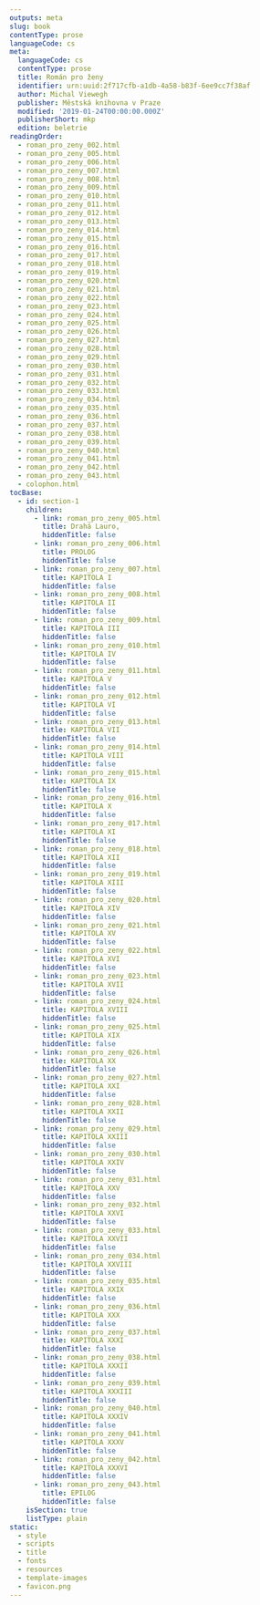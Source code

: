 ```yaml
---
outputs: meta
slug: book
contentType: prose
languageCode: cs
meta:
  languageCode: cs
  contentType: prose
  title: Román pro ženy
  identifier: urn:uuid:2f717cfb-a1db-4a58-b83f-6ee9cc7f38af
  author: Michal Viewegh
  publisher: Městská knihovna v Praze
  modified: '2019-01-24T00:00:00.000Z'
  publisherShort: mkp
  edition: beletrie
readingOrder:
  - roman_pro_zeny_002.html
  - roman_pro_zeny_005.html
  - roman_pro_zeny_006.html
  - roman_pro_zeny_007.html
  - roman_pro_zeny_008.html
  - roman_pro_zeny_009.html
  - roman_pro_zeny_010.html
  - roman_pro_zeny_011.html
  - roman_pro_zeny_012.html
  - roman_pro_zeny_013.html
  - roman_pro_zeny_014.html
  - roman_pro_zeny_015.html
  - roman_pro_zeny_016.html
  - roman_pro_zeny_017.html
  - roman_pro_zeny_018.html
  - roman_pro_zeny_019.html
  - roman_pro_zeny_020.html
  - roman_pro_zeny_021.html
  - roman_pro_zeny_022.html
  - roman_pro_zeny_023.html
  - roman_pro_zeny_024.html
  - roman_pro_zeny_025.html
  - roman_pro_zeny_026.html
  - roman_pro_zeny_027.html
  - roman_pro_zeny_028.html
  - roman_pro_zeny_029.html
  - roman_pro_zeny_030.html
  - roman_pro_zeny_031.html
  - roman_pro_zeny_032.html
  - roman_pro_zeny_033.html
  - roman_pro_zeny_034.html
  - roman_pro_zeny_035.html
  - roman_pro_zeny_036.html
  - roman_pro_zeny_037.html
  - roman_pro_zeny_038.html
  - roman_pro_zeny_039.html
  - roman_pro_zeny_040.html
  - roman_pro_zeny_041.html
  - roman_pro_zeny_042.html
  - roman_pro_zeny_043.html
  - colophon.html
tocBase:
  - id: section-1
    children:
      - link: roman_pro_zeny_005.html
        title: Drahá Lauro,
        hiddenTitle: false
      - link: roman_pro_zeny_006.html
        title: PROLOG
        hiddenTitle: false
      - link: roman_pro_zeny_007.html
        title: KAPITOLA I
        hiddenTitle: false
      - link: roman_pro_zeny_008.html
        title: KAPITOLA II
        hiddenTitle: false
      - link: roman_pro_zeny_009.html
        title: KAPITOLA III
        hiddenTitle: false
      - link: roman_pro_zeny_010.html
        title: KAPITOLA IV
        hiddenTitle: false
      - link: roman_pro_zeny_011.html
        title: KAPITOLA V
        hiddenTitle: false
      - link: roman_pro_zeny_012.html
        title: KAPITOLA VI
        hiddenTitle: false
      - link: roman_pro_zeny_013.html
        title: KAPITOLA VII
        hiddenTitle: false
      - link: roman_pro_zeny_014.html
        title: KAPITOLA VIII
        hiddenTitle: false
      - link: roman_pro_zeny_015.html
        title: KAPITOLA IX
        hiddenTitle: false
      - link: roman_pro_zeny_016.html
        title: KAPITOLA X
        hiddenTitle: false
      - link: roman_pro_zeny_017.html
        title: KAPITOLA XI
        hiddenTitle: false
      - link: roman_pro_zeny_018.html
        title: KAPITOLA XII
        hiddenTitle: false
      - link: roman_pro_zeny_019.html
        title: KAPITOLA XIII
        hiddenTitle: false
      - link: roman_pro_zeny_020.html
        title: KAPITOLA XIV
        hiddenTitle: false
      - link: roman_pro_zeny_021.html
        title: KAPITOLA XV
        hiddenTitle: false
      - link: roman_pro_zeny_022.html
        title: KAPITOLA XVI
        hiddenTitle: false
      - link: roman_pro_zeny_023.html
        title: KAPITOLA XVII
        hiddenTitle: false
      - link: roman_pro_zeny_024.html
        title: KAPITOLA XVIII
        hiddenTitle: false
      - link: roman_pro_zeny_025.html
        title: KAPITOLA XIX
        hiddenTitle: false
      - link: roman_pro_zeny_026.html
        title: KAPITOLA XX
        hiddenTitle: false
      - link: roman_pro_zeny_027.html
        title: KAPITOLA XXI
        hiddenTitle: false
      - link: roman_pro_zeny_028.html
        title: KAPITOLA XXII
        hiddenTitle: false
      - link: roman_pro_zeny_029.html
        title: KAPITOLA XXIII
        hiddenTitle: false
      - link: roman_pro_zeny_030.html
        title: KAPITOLA XXIV
        hiddenTitle: false
      - link: roman_pro_zeny_031.html
        title: KAPITOLA XXV
        hiddenTitle: false
      - link: roman_pro_zeny_032.html
        title: KAPITOLA XXVI
        hiddenTitle: false
      - link: roman_pro_zeny_033.html
        title: KAPITOLA XXVII
        hiddenTitle: false
      - link: roman_pro_zeny_034.html
        title: KAPITOLA XXVIII
        hiddenTitle: false
      - link: roman_pro_zeny_035.html
        title: KAPITOLA XXIX
        hiddenTitle: false
      - link: roman_pro_zeny_036.html
        title: KAPITOLA XXX
        hiddenTitle: false
      - link: roman_pro_zeny_037.html
        title: KAPITOLA XXXI
        hiddenTitle: false
      - link: roman_pro_zeny_038.html
        title: KAPITOLA XXXII
        hiddenTitle: false
      - link: roman_pro_zeny_039.html
        title: KAPITOLA XXXIII
        hiddenTitle: false
      - link: roman_pro_zeny_040.html
        title: KAPITOLA XXXIV
        hiddenTitle: false
      - link: roman_pro_zeny_041.html
        title: KAPITOLA XXXV
        hiddenTitle: false
      - link: roman_pro_zeny_042.html
        title: KAPITOLA XXXVI
        hiddenTitle: false
      - link: roman_pro_zeny_043.html
        title: EPILOG
        hiddenTitle: false
    isSection: true
    listType: plain
static:
  - style
  - scripts
  - title
  - fonts
  - resources
  - template-images
  - favicon.png
---
```

